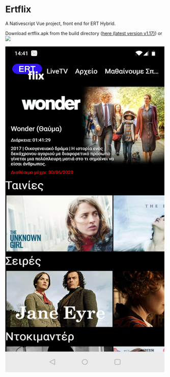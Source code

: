 # Ertflix
A Nativescript Vue project, front end for ERT Hybrid.  

Download ertflix.apk from the build directory (<a href="https://github.com/mdigas/Ertflix/raw/1.1/build/ertflix.apk" >here (latest version v1.17)</a>) or <a href="https://play.google.com/store/apps/details?id=org.nativescript.ertflix"><img src="http://www.pngmart.com/files/10/Get-It-On-Google-Play-Transparent-Background.png" width="20%"/></a>

<img src="https://github.com/mdigas/Ertflix/blob/master/build/ertflix.jpg">
